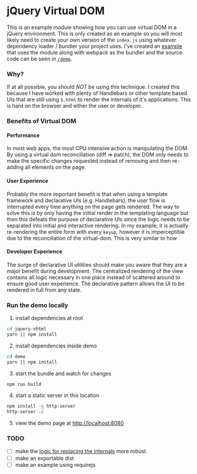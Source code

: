 # jQuery Virtual DOM
This is an example module showing how you can use virtual DOM 
in a jQuery environment. This is only created as an example so
you will most likely need to create your own version of the
`index.js` using whatever dependency loader / bundler your
project uses. I've created an [example](https://jamesnimlos.github.io/jquery-vhtml/)
that uses the module along with webpack as the bundler and the
source code can be seen in [`/demo`](demo).

### Why?
If at all possible, you should _NOT_ be using this technique. I
created this because I have worked with plenty of Handlebars or
other template based UIs that are still using `$.html` to render
the internals of it's applications. This is hard on the browser
and either the user or developer.

### Benefits of Virtual DOM

#### Performance
In most web apps, the most CPU intensive action is manipulating
the DOM. By using a virtual dom reconciliation (diff => patch),
the DOM only needs to make the specific changes requested instead
of removing and then re-adding all elements on the page.

#### User Experience
Probably the more important benefit is that when using a template
framework and declarative UIs (e.g. Handlebars), the user flow
is interrupted every time anything on the page gets rendered. The
way to solve this is by only having the initial render in the
templating language but then this defeats the purpose of declarative
UIs since the logic needs to be separated into initial and
interactive rendering. In my example, it is actually re-rendering 
the entire form with every `keyup`, however it is imperceptible due
to the reconciliation of the virtual-dom. This is very similar to
how 

#### Developer Experience
The surge of declarative UI utilities should make you aware that
they are a major benefit during development. The centralized 
rendering of the view contains all logic necessary in one place
instead of scattered around to ensure good user experience. The
declarative pattern allows the UI to be rendered in full from any
state.

### Run the demo locally
1. install dependencies at root
```sh
cd jquery-vhtml
yarn || npm install
```
2. install dependencies inside demo
```sh
cd demo
yarn || npm install
```
3. start the bundle and watch for changes
```sh
npm run build
```
4. start a static server in this location
```sh
npm install -g http-server
http-server ./
```
5. view the demo page at [http://localhost:8080](http://localhost:8080)

### TODO
- [ ] make the [logic for replacing the internals](https://www.google.com/url?q=https%3A%2F%2Fgithub.com%2FJamesNimlos%2Fjquery-vhtml%2Fblob%2Fmaster%2Findex.js%23L23-L28&sa=D&sntz=1&usg=AFQjCNFk-kQHh1to4mrUk1aofR3jiufzUA)
more robust.
- [ ] make an exportable dist
- [ ] make an example using requirejs